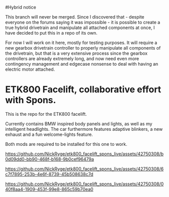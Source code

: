 #Hybrid notice

This branch will never be merged. Since I discovered that - despite everyone on the forums saying it was impossible - it is possible to create a true hybrid drivetrain and manipulate all attached components at once, I have decided to put this in a repo of its own.

For now I will work on it here, mostly for testing purposes. It will require a new gearbox drivetrain controller to properly manipulate all components of the drivetrain, but that is a very extensive process since the gearbox controllers are already extremely long, and now need even more contingency management and edgecase nonsense to deal with having an electric motor attached.

# ETK800 Facelift, collaborative effort with Spons.

This is the repo for the ETK800 facelift.

Currently contains BMW inspired body panels and lights, as well as my intelligent headlights. The car furthermore features adaptive blinkers, a new exhaust and a fun welcome-lights feature. 

Both mods are required to be installed for this one to work.




https://github.com/NickRyge/etk800_facelift_spons_live/assets/42750308/b0d09dd0-bb90-468f-b168-9b0cef96479a

https://github.com/NickRyge/etk800_facelift_spons_live/assets/42750308/6c7f7895-253b-4e6f-8739-45b508638c7d

https://github.com/NickRyge/etk800_facelift_spons_live/assets/42750308/040f8aa4-1909-453f-99e8-865c59b70ea0

